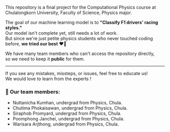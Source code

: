 This repository is a final project for the Computational Physics course at Chulalongkorn University, Faculty of Science, Physics major.

The goal of our machine learning model is to **"Classify F1 drivers' racing styles."**  
Our model isn't complete yet, still needs a lot of work.  
But since we're just petite physics students who never touched coding before, **we tried our best** ❤️‍🔥

We have many team members who can't access the repository directly,  
so we need to keep it **public** for them.

---

If you see any mistakes, missteps, or issues, feel free to educate us!  
We would love to learn from the experts !

### 👥 Our team members:
- Nuttanicha Kumhan, undergrad from Physics, Chula.
- Chutima Phokaisawan, undergrad from Physics, Chula.
- Siraphob Promyard, undergrad from Physics, Chula.
- Poomphong Janchei, undergrad from Physics, Chula.
- Warisara Arjthong, undergrad from Physics, Chula.

